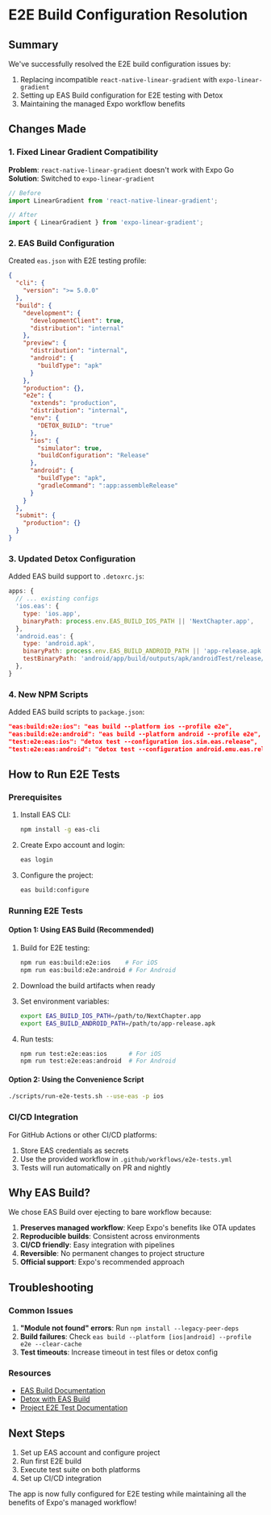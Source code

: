 # E2E Build Configuration Resolution

## Summary

We've successfully resolved the E2E build configuration issues by:
1. Replacing incompatible `react-native-linear-gradient` with `expo-linear-gradient`
2. Setting up EAS Build configuration for E2E testing with Detox
3. Maintaining the managed Expo workflow benefits

## Changes Made

### 1. Fixed Linear Gradient Compatibility

**Problem**: `react-native-linear-gradient` doesn't work with Expo Go
**Solution**: Switched to `expo-linear-gradient`

```typescript
// Before
import LinearGradient from 'react-native-linear-gradient';

// After
import { LinearGradient } from 'expo-linear-gradient';
```

### 2. EAS Build Configuration

Created `eas.json` with E2E testing profile:

```json
{
  "cli": {
    "version": ">= 5.0.0"
  },
  "build": {
    "development": {
      "developmentClient": true,
      "distribution": "internal"
    },
    "preview": {
      "distribution": "internal",
      "android": {
        "buildType": "apk"
      }
    },
    "production": {},
    "e2e": {
      "extends": "production",
      "distribution": "internal",
      "env": {
        "DETOX_BUILD": "true"
      },
      "ios": {
        "simulator": true,
        "buildConfiguration": "Release"
      },
      "android": {
        "buildType": "apk",
        "gradleCommand": ":app:assembleRelease"
      }
    }
  },
  "submit": {
    "production": {}
  }
}
```

### 3. Updated Detox Configuration

Added EAS build support to `.detoxrc.js`:

```javascript
apps: {
  // ... existing configs
  'ios.eas': {
    type: 'ios.app',
    binaryPath: process.env.EAS_BUILD_IOS_PATH || 'NextChapter.app',
  },
  'android.eas': {
    type: 'android.apk',
    binaryPath: process.env.EAS_BUILD_ANDROID_PATH || 'app-release.apk',
    testBinaryPath: 'android/app/build/outputs/apk/androidTest/release/app-release-androidTest.apk',
  },
}
```

### 4. New NPM Scripts

Added EAS build scripts to `package.json`:

```json
"eas:build:e2e:ios": "eas build --platform ios --profile e2e",
"eas:build:e2e:android": "eas build --platform android --profile e2e",
"test:e2e:eas:ios": "detox test --configuration ios.sim.eas.release",
"test:e2e:eas:android": "detox test --configuration android.emu.eas.release"
```

## How to Run E2E Tests

### Prerequisites

1. Install EAS CLI:
   ```bash
   npm install -g eas-cli
   ```

2. Create Expo account and login:
   ```bash
   eas login
   ```

3. Configure the project:
   ```bash
   eas build:configure
   ```

### Running E2E Tests

#### Option 1: Using EAS Build (Recommended)

1. Build for E2E testing:
   ```bash
   npm run eas:build:e2e:ios    # For iOS
   npm run eas:build:e2e:android # For Android
   ```

2. Download the build artifacts when ready

3. Set environment variables:
   ```bash
   export EAS_BUILD_IOS_PATH=/path/to/NextChapter.app
   export EAS_BUILD_ANDROID_PATH=/path/to/app-release.apk
   ```

4. Run tests:
   ```bash
   npm run test:e2e:eas:ios      # For iOS
   npm run test:e2e:eas:android  # For Android
   ```

#### Option 2: Using the Convenience Script

```bash
./scripts/run-e2e-tests.sh --use-eas -p ios
```

### CI/CD Integration

For GitHub Actions or other CI/CD platforms:

1. Store EAS credentials as secrets
2. Use the provided workflow in `.github/workflows/e2e-tests.yml`
3. Tests will run automatically on PR and nightly

## Why EAS Build?

We chose EAS Build over ejecting to bare workflow because:

1. **Preserves managed workflow**: Keep Expo's benefits like OTA updates
2. **Reproducible builds**: Consistent across environments
3. **CI/CD friendly**: Easy integration with pipelines
4. **Reversible**: No permanent changes to project structure
5. **Official support**: Expo's recommended approach

## Troubleshooting

### Common Issues

1. **"Module not found" errors**: Run `npm install --legacy-peer-deps`
2. **Build failures**: Check `eas build --platform [ios|android] --profile e2e --clear-cache`
3. **Test timeouts**: Increase timeout in test files or detox config

### Resources

- [EAS Build Documentation](https://docs.expo.dev/build/introduction/)
- [Detox with EAS Build](https://docs.expo.dev/build-reference/e2e-tests/)
- [Project E2E Test Documentation](./docs/technical/testing/E2E_TESTING_WITH_EAS.md)

## Next Steps

1. Set up EAS account and configure project
2. Run first E2E build
3. Execute test suite on both platforms
4. Set up CI/CD integration

The app is now fully configured for E2E testing while maintaining all the benefits of Expo's managed workflow!